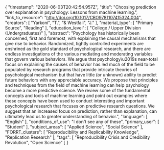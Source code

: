 {
    "timestamp": "2020-06-03T20:42:54.957Z",
    "title": "Choosing prediction over explanation in psychology: Lessons from machine learning.",
    "link_to_resource": "http://doi.org/10.1017/CBO9781107415324.004",
    "creators": [
        "Yarkoni",
        "T.",
        "& Westfall",
        "J."
    ],
    "material_type": [
        "Primary Source",
        "Reading"
    ],
    "education_level": [
        "College / Upper Division (Undergraduates)"
    ],
    "abstract": "Psychology has historically been concerned, first and foremost, with explaining the causal mechanisms that give rise to behavior. Randomized, tightly controlled experiments are enshrined as the gold standard of psychological research, and there are endless investigations of the various mediating and moderating variables that govern various behaviors. We argue that psychology\u2019s near-total focus on explaining the causes of behavior has led much of the field to be populated by research programs that provide intricate theories of psychological mechanism but that have little (or unknown) ability to predict future behaviors with any appreciable accuracy. We propose that principles and techniques from the field of machine learning can help psychology become a more predictive science. We review some of the fundamental concepts and tools of machine learning and point out examples where these concepts have been used to conduct interesting and important psychological research that focuses on predictive research questions. We suggest that an increased focus on prediction, rather than explanation, can ultimately lead us to greater understanding of behavior.",
    "language": [
        "English"
    ],
    "conditions_of_use": "I don't see any of these",
    "primary_user": [
        "Student"
    ],
    "subject_areas": [
        "Applied Science",
        "Social Science"
    ],
    "FORRT_clusters": [
        "Reproducibility and Replicability Knowledge",
        "Replication Research"
    ],
    "tags": [
        "Reproducibility Crisis and Credibility Revolution",
        "Open Science"
    ]
}
